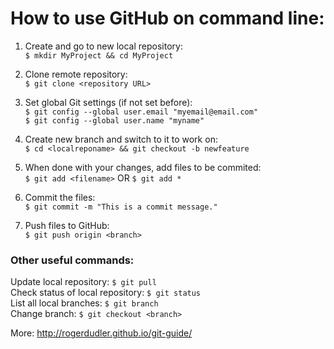 # How to use GitHub on command line:

1. Create and go to new local repository: <br>
`$ mkdir MyProject && cd MyProject`

2. Clone remote repository: <br>
`$ git clone <repository URL>`

3. Set global Git settings (if not set before): <br>
`$ git config --global user.email "myemail@email.com"`<br>
`$ git config --global user.name "myname"`

4. Create new branch and switch to it to work on: <br>
`$ cd <localreponame> && git checkout -b newfeature`

5. When done with your changes, add files to be commited: <br>
`$ git add <filename>` OR `$ git add *`

6. Commit the files: <br>
`$ git commit -m "This is a commit message."`

7. Push files to GitHub: <br>
`$ git push origin <branch>`

### Other useful commands:<br>
Update local repository: `$ git pull`<br>
Check status of local repository: `$ git status`<br>
List all local branches: `$ git branch`<br>
Change branch: `$ git checkout <branch>`<br>

More: http://rogerdudler.github.io/git-guide/
